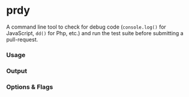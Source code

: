 # prdy
A command line tool to check for debug code (`console.log()` for JavaScript, `dd()` for Php, etc.) and run the test suite before submitting a pull-request.

### Usage

### Output

### Options & Flags
